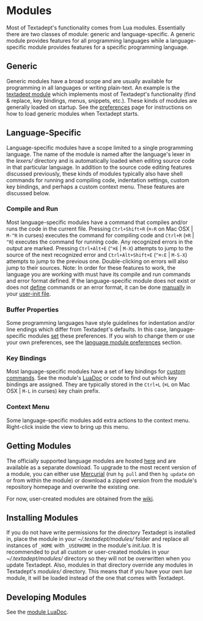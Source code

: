 # Modules

Most of Textadept's functionality comes from Lua modules. Essentially there are
two classes of module: generic and language-specific. A generic module provides
features for all programming languages while a language-specific module provides
features for a specific programming language.

## Generic

Generic modules have a broad scope and are usually available for programming in
all languages or writing plain-text. An example is the [textadept module][]
which implements most of Textadept's functionality (find & replace, key
bindings, menus, snippets, etc.). These kinds of modules are generally loaded on
startup. See the [preferences][] page for instructions on how to load generic
modules when Textadept starts.

[textadept module]: api/_M.textadept.html
[preferences]: 08_Preferences.html#Loading.Modules

## Language-Specific

Language-specific modules have a scope limited to a single programming language.
The name of the module is named after the language's lexer in the *lexers/*
directory and is automatically loaded when editing source code in that
particular language. In addition to the source code editing features discussed
previously, these kinds of modules typically also have shell commands for
running and compiling code, indentation settings, custom key bindings, and
perhaps a custom context menu. These features are discussed below.

### Compile and Run

Most language-specific modules have a command that compiles and/or runs the code
in the current file. Pressing `Ctrl+Shift+R` (`⌘⇧R` on Mac OSX | `M-^R` in
curses) executes the command for compiling code and `Ctrl+R` (`⌘R` | `^R`)
executes the command for running code. Any recognized errors in the output are
marked. Pressing `Ctrl+Alt+E` (`^⌘E` | `M-X`) attempts to jump to the source of
the next recognized error and `Ctrl+Alt+Shift+E` (`^⌘⇧E` | `M-S-X`) attempts to
jump to the previous one. Double-clicking on errors will also jump to their
sources. Note: In order for these features to work, the language you are working
with must have its compile and run commands and error format defined. If the
language-specific module does not exist or does not [define][] commands or an
error format, it can be done [manually][] in your [user-init file][].

[define]: api/_M.html#Compile.and.Run
[manually]: http://foicica.com/wiki/run-supplemental
[user-init file]: 08_Preferences.html#User.Init

### Buffer Properties

Some programming languages have style guidelines for indentation and/or line
endings which differ from Textadept's defaults. In this case, language-specific
modules [set][] these preferences. If you wish to change them or use your own
preferences, see the [language module preferences][] section.

[set]: api/_M.html#Buffer.Properties
[language module preferences]: 08_Preferences.html#Language-Specific

### Key Bindings

Most language-specific modules have a set of key bindings for
[custom commands][]. See the module's [LuaDoc][] or code to find out which key
bindings are assigned. They are typically stored in the `Ctrl+L` (`⌘L` on Mac
OSX | `M-L` in curses) key chain prefix.

[custom commands]: api/_M.html#Commands
[LuaDoc]: api/index.html

### Context Menu

Some language-specific modules add extra actions to the context menu.
Right-click inside the view to bring up this menu.

## Getting Modules

The officially supported language modules are hosted [here][] and are available
as a separate download. To upgrade to the most recent version of a module, you
can either use [Mercurial][] (run `hg pull` and then `hg update` on or from
within the module) or download a zipped version from the module's repository
homepage and overwrite the existing one.

For now, user-created modules are obtained from the [wiki][].

[here]: http://foicica.com/hg
[Mercurial]: http://mercurial.selenic.com
[wiki]: http://foicica.com/wiki/textadept

## Installing Modules

If you do not have write permissions for the directory Textadept is installed
in, place the module in your *~/.textadept/modules/* folder and replace all
instances of `_HOME` with `_USERHOME` in the module's *init.lua*. It is
recommended to put all custom or user-created modules in your
*~/.textadept/modules/* directory so they will not be overwritten when you
update Textadept. Also, modules in that directory override any modules in
Textadept's  *modules/* directory. This means that if you have your own *lua*
module, it will be loaded instead of the one that comes with Textadept.

## Developing Modules

See the [module LuaDoc][].

[module LuaDoc]: api/_M.html
